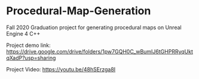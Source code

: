 # Procedural-Map-Generation
Fall 2020 Graduation project for generating procedural maps on Unreal Engine 4 C++


Project demo link: https://drive.google.com/drive/folders/1pw7GQH0C_wBumIJ6tGHPRRyqUktqXadP?usp=sharing

Project Video: https://youtu.be/48hSErzga8I
